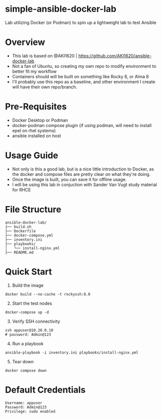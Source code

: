 # simple-ansible-docker-lab
Lab utilizing Docker (or Podman) to spin up a lightweight lab to test Ansible

# Overview
* This lab is based on @AKI1620 | https://github.com/AKI1620/ansible-docker-lab
* Not a fan of Ubuntu, so creating my own repo to modify environment to better fit my workflow
* Containers should will be built on something like Rocky 8, or Alma 8
* I'll probably use this repo as a baseline, and other environment I create will have their own repo/branch.

# Pre-Requisites
* Docker Desktop or Podman
* docker-podman compose plugin (if using podman, will need to install epel on rhel systems)
* ansible installed on host
  
# Usage Guide
* Not only is this a good lab, but is a nice little introduction to Docker, as the docker and compose files are pretty clear on what they're doing.
* Once the image is built, you can save it for offline usage.
* I will be using this lab in conjuction with Sander Van Vugt study material for RHCE

# File Structure
```
ansible-docker-lab/
├── build.sh
├── Dockerfile
├── docker-compose.yml
├── inventory.ini
├── playbooks/
│   └── install-nginx.yml
├── README.md
```

# Quick Start
1. Build the image
```
docker build --no-cache -t rockyssh:8.0
```
2. Start the test nodes
```
docker-compose up -d
```
3. Verify SSH connectivity
```
ssh appuser@10.20.0.10
# password: Admin@123
```
4. Run a playbook
```
ansible-playbook -i inventory.ini playbooks/install-nginx.yml
```
5. Tear down
```
docker compose down
```

# Default Credentials
```
Username: appuser
Password: Admin@123
Privilege: sudo enabled
```

